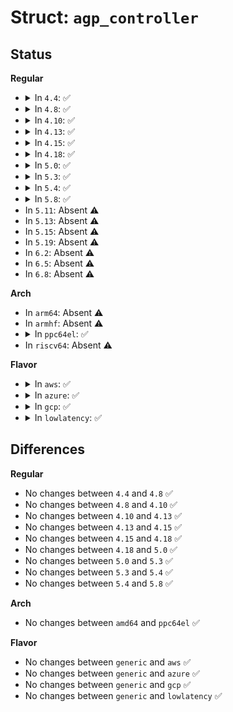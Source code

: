 # Struct: <code>agp_controller</code>

## Status
<b>Regular</b>
<ul>
<li>
<details>
<summary>In <code>4.4</code>: ✅</summary>

```c
struct agp_controller {
    struct agp_controller *next;
    struct agp_controller *prev;
    pid_t pid;
    int num_clients;
    struct agp_memory *pool;
    struct agp_client *clients;
};
```
</details>
</li>
<li>
<details>
<summary>In <code>4.8</code>: ✅</summary>

```c
struct agp_controller {
    struct agp_controller *next;
    struct agp_controller *prev;
    pid_t pid;
    int num_clients;
    struct agp_memory *pool;
    struct agp_client *clients;
};
```
</details>
</li>
<li>
<details>
<summary>In <code>4.10</code>: ✅</summary>

```c
struct agp_controller {
    struct agp_controller *next;
    struct agp_controller *prev;
    pid_t pid;
    int num_clients;
    struct agp_memory *pool;
    struct agp_client *clients;
};
```
</details>
</li>
<li>
<details>
<summary>In <code>4.13</code>: ✅</summary>

```c
struct agp_controller {
    struct agp_controller *next;
    struct agp_controller *prev;
    pid_t pid;
    int num_clients;
    struct agp_memory *pool;
    struct agp_client *clients;
};
```
</details>
</li>
<li>
<details>
<summary>In <code>4.15</code>: ✅</summary>

```c
struct agp_controller {
    struct agp_controller *next;
    struct agp_controller *prev;
    pid_t pid;
    int num_clients;
    struct agp_memory *pool;
    struct agp_client *clients;
};
```
</details>
</li>
<li>
<details>
<summary>In <code>4.18</code>: ✅</summary>

```c
struct agp_controller {
    struct agp_controller *next;
    struct agp_controller *prev;
    pid_t pid;
    int num_clients;
    struct agp_memory *pool;
    struct agp_client *clients;
};
```
</details>
</li>
<li>
<details>
<summary>In <code>5.0</code>: ✅</summary>

```c
struct agp_controller {
    struct agp_controller *next;
    struct agp_controller *prev;
    pid_t pid;
    int num_clients;
    struct agp_memory *pool;
    struct agp_client *clients;
};
```
</details>
</li>
<li>
<details>
<summary>In <code>5.3</code>: ✅</summary>

```c
struct agp_controller {
    struct agp_controller *next;
    struct agp_controller *prev;
    pid_t pid;
    int num_clients;
    struct agp_memory *pool;
    struct agp_client *clients;
};
```
</details>
</li>
<li>
<details>
<summary>In <code>5.4</code>: ✅</summary>

```c
struct agp_controller {
    struct agp_controller *next;
    struct agp_controller *prev;
    pid_t pid;
    int num_clients;
    struct agp_memory *pool;
    struct agp_client *clients;
};
```
</details>
</li>
<li>
<details>
<summary>In <code>5.8</code>: ✅</summary>

```c
struct agp_controller {
    struct agp_controller *next;
    struct agp_controller *prev;
    pid_t pid;
    int num_clients;
    struct agp_memory *pool;
    struct agp_client *clients;
};
```
</details>
</li>
<li>
In <code>5.11</code>: Absent ⚠️
</li>
<li>
In <code>5.13</code>: Absent ⚠️
</li>
<li>
In <code>5.15</code>: Absent ⚠️
</li>
<li>
In <code>5.19</code>: Absent ⚠️
</li>
<li>
In <code>6.2</code>: Absent ⚠️
</li>
<li>
In <code>6.5</code>: Absent ⚠️
</li>
<li>
In <code>6.8</code>: Absent ⚠️
</li>
</ul>
<b>Arch</b>
<ul>
<li>
In <code>arm64</code>: Absent ⚠️
</li>
<li>
In <code>armhf</code>: Absent ⚠️
</li>
<li>
<details>
<summary>In <code>ppc64el</code>: ✅</summary>

```c
struct agp_controller {
    struct agp_controller *next;
    struct agp_controller *prev;
    pid_t pid;
    int num_clients;
    struct agp_memory *pool;
    struct agp_client *clients;
};
```
</details>
</li>
<li>
In <code>riscv64</code>: Absent ⚠️
</li>
</ul>
<b>Flavor</b>
<ul>
<li>
<details>
<summary>In <code>aws</code>: ✅</summary>

```c
struct agp_controller {
    struct agp_controller *next;
    struct agp_controller *prev;
    pid_t pid;
    int num_clients;
    struct agp_memory *pool;
    struct agp_client *clients;
};
```
</details>
</li>
<li>
<details>
<summary>In <code>azure</code>: ✅</summary>

```c
struct agp_controller {
    struct agp_controller *next;
    struct agp_controller *prev;
    pid_t pid;
    int num_clients;
    struct agp_memory *pool;
    struct agp_client *clients;
};
```
</details>
</li>
<li>
<details>
<summary>In <code>gcp</code>: ✅</summary>

```c
struct agp_controller {
    struct agp_controller *next;
    struct agp_controller *prev;
    pid_t pid;
    int num_clients;
    struct agp_memory *pool;
    struct agp_client *clients;
};
```
</details>
</li>
<li>
<details>
<summary>In <code>lowlatency</code>: ✅</summary>

```c
struct agp_controller {
    struct agp_controller *next;
    struct agp_controller *prev;
    pid_t pid;
    int num_clients;
    struct agp_memory *pool;
    struct agp_client *clients;
};
```
</details>
</li>
</ul>

## Differences
<b>Regular</b>
<ul>
<li>
No changes between <code>4.4</code> and <code>4.8</code> ✅
</li>
<li>
No changes between <code>4.8</code> and <code>4.10</code> ✅
</li>
<li>
No changes between <code>4.10</code> and <code>4.13</code> ✅
</li>
<li>
No changes between <code>4.13</code> and <code>4.15</code> ✅
</li>
<li>
No changes between <code>4.15</code> and <code>4.18</code> ✅
</li>
<li>
No changes between <code>4.18</code> and <code>5.0</code> ✅
</li>
<li>
No changes between <code>5.0</code> and <code>5.3</code> ✅
</li>
<li>
No changes between <code>5.3</code> and <code>5.4</code> ✅
</li>
<li>
No changes between <code>5.4</code> and <code>5.8</code> ✅
</li>
</ul>
<b>Arch</b>
<ul>
<li>
No changes between <code>amd64</code> and <code>ppc64el</code> ✅
</li>
</ul>
<b>Flavor</b>
<ul>
<li>
No changes between <code>generic</code> and <code>aws</code> ✅
</li>
<li>
No changes between <code>generic</code> and <code>azure</code> ✅
</li>
<li>
No changes between <code>generic</code> and <code>gcp</code> ✅
</li>
<li>
No changes between <code>generic</code> and <code>lowlatency</code> ✅
</li>
</ul>
